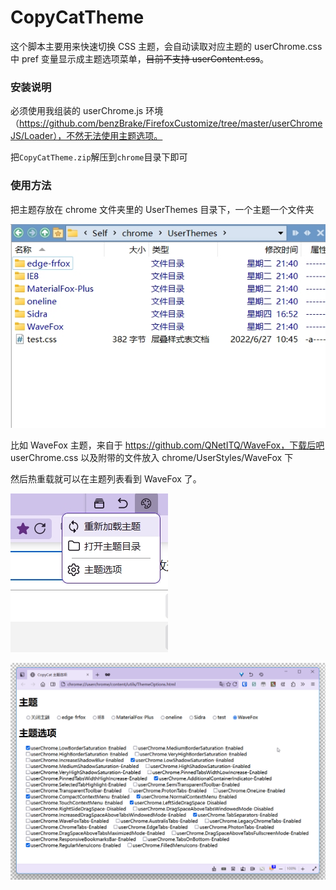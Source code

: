 # CopyCatTheme

这个脚本主要用来快速切换 CSS 主题，会自动读取对应主题的 userChrome.css 中 pref 变量显示成主题选项菜单，~~目前不支持 userContent.css~~。

### 安装说明

必须使用我组装的 userChrome.js 环境（https://github.com/benzBrake/FirefoxCustomize/tree/master/userChromeJS/Loader），不然无法使用主题选项。

把`CopyCatTheme.zip`解压到`chrome`目录下即可

### 使用方法

把主题存放在 chrome 文件夹里的 UserThemes 目录下，一个主题一个文件夹

![UserThemesFolder](images/UserThemesFolder.jpg)

比如 WaveFox 主题，来自于 https://github.com/QNetITQ/WaveFox，下载后吧 userChrome.css 以及附带的文件放入 chrome/UserStyles/WaveFox 下

然后热重载就可以在主题列表看到 WaveFox 了。

![HotReload](images/HotReload.jpg)

![ThemeOptions](images/ThemeOptions.png)